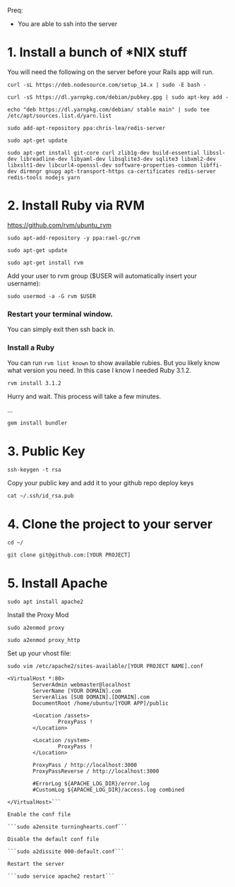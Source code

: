 Preq:
- You are able to ssh into the server


# 1. Install a bunch of *NIX stuff

You will need the following on the server before your Rails app will run.

```curl -sL https://deb.nodesource.com/setup_14.x | sudo -E bash -```

```curl -sS https://dl.yarnpkg.com/debian/pubkey.gpg | sudo apt-key add -```

```echo "deb https://dl.yarnpkg.com/debian/ stable main" | sudo tee /etc/apt/sources.list.d/yarn.list```

```sudo add-apt-repository ppa:chris-lea/redis-server```

```sudo apt-get update```

```sudo apt-get install git-core curl zlib1g-dev build-essential libssl-dev libreadline-dev libyaml-dev libsqlite3-dev sqlite3 libxml2-dev libxslt1-dev libcurl4-openssl-dev software-properties-common libffi-dev dirmngr gnupg apt-transport-https ca-certificates redis-server redis-tools nodejs yarn```




# 2. Install Ruby via RVM

https://github.com/rvm/ubuntu_rvm

```sudo apt-add-repository -y ppa:rael-gc/rvm```

```sudo apt-get update```

```sudo apt-get install rvm```


Add your user to rvm group ($USER will automatically insert your username):

```sudo usermod -a -G rvm $USER```

### Restart your terminal window.

You can simply exit then ssh back in.

### Install a Ruby

You can run ```rvm list known``` to show available rubies. But you likely know what version you need.
In this case I know I needed Ruby 3.1.2.

```rvm install 3.1.2```

Hurry and wait. This process will take a few minutes.

... 

```gem install bundler```



# 3. Public Key

```ssh-keygen -t rsa```

Copy your public key and add it to your github repo deploy keys

```cat ~/.ssh/id_rsa.pub```



# 4. Clone the project to your server

```cd ~/```

```git clone git@github.com:[YOUR PROJECT]```



# 5. Install Apache

```sudo apt install apache2```

Install the Proxy Mod

```sudo a2enmod proxy```

```sudo a2enmod proxy_http```


Set up your vhost file:

```sudo vim /etc/apache2/sites-available/[YOUR PROJECT NAME].conf```

```
<VirtualHost *:80>
        ServerAdmin webmaster@localhost
        ServerName [YOUR DOMAIN].com
        ServerAlias [SUB DOMAIN].[DOMAIN].com
        DocumentRoot /home/ubuntu/[YOUR APP]/public

        <Location /assets>
                ProxyPass !
        </Location>

        <Location /system>
                ProxyPass !
        </Location>

        ProxyPass / http://localhost:3000
        ProxyPassReverse / http://localhost:3000

        #ErrorLog ${APACHE_LOG_DIR}/error.log
        #CustomLog ${APACHE_LOG_DIR}/access.log combined

</VirtualHost>```

Enable the conf file

```sudo a2ensite turninghearts.conf```

Disable the default conf file

```sudo a2dissite 000-default.conf```

Restart the server

```sudo service apache2 restart```








